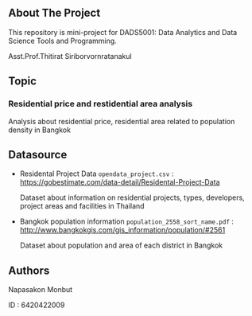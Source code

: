## About The Project
This repository is mini-project for DADS5001: Data Analytics and Data Science Tools and Programming.

Asst.Prof.Thitirat Siriborvornratanakul

## Topic

### Residential price and restidential area analysis

Analysis about residential price, residential area related to population density in Bangkok

## Datasource
* Residental Project Data `opendata_project.csv` : https://gobestimate.com/data-detail/Residental-Project-Data

    Dataset about information on residential projects, types, developers, project areas and facilities in Thailand

* Bangkok population information `population_2558_sort_name.pdf` : http://www.bangkokgis.com/gis_information/population/#2561

    Dataset about population and area of each district in Bangkok

## Authors
Napasakon Monbut

ID : 6420422009
